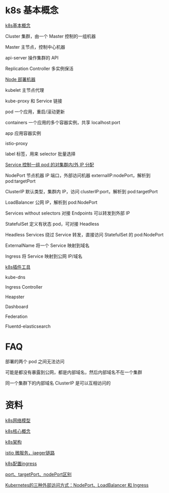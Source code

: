# k8s 基本概念

[k8s基本概念](http://www.dockone.io/article/932)

Cluster 集群，由一个 Master 控制的一组机器

Master 主节点，控制中心机器

api-server 操作集群的 API

Replication Controller 多实例保活

[Node 部署机器](https://www.cnblogs.com/fengdejiyixx/p/15568056.html)

kubelet 主节点代理

kube-proxy 和 Service 链接

pod 一个应用，重启/滚动更新

containers 一个应用的多个容器实例，共享 localhost:port

app 应用容器实例

istio-proxy

label 标签，用来 selector 批量选择

[Service 控制一组 pod 的对集群内/外 IP 分配](https://www.cnblogs.com/moonlight-lin/p/14553119.html)

NodePort 节点机器 IP 端口，外部访问机器 externalIP:nodePort，解析到 pod:targetPort

ClusterIP 默认类型，集群内 IP，访问 clusterIP:port，解析到 pod:targetPort

LoadBalancer 公网 IP，解析到 pod:NodePort

Services without selectors 对接 Endpoints 可以转发到外部 IP

StatefulSet 定义有状态 pod，可对接 Headless

Headless Services 绕过 Service 转发，直接访问 StatefulSet 的 pod:NodePort

ExternalName 将一个 Service 映射到域名

Ingress 将 Service 映射到公网 IP/域名

[k8s插件工具](https://www.kubernetes.org.cn/kubernetes%E8%AE%BE%E8%AE%A1%E6%9E%B6%E6%9E%84)

kube-dns

Ingress Controller

Heapster

Dashboard

Federation

Fluentd-elasticsearch

# FAQ

部署的两个 pod 之间无法访问

可能是都没有暴露到公网，都是内部域名，然后内部域名不在一个集群

同一个集群下的内部域名 ClusterIP 是可以互相访问的

# 资料

[k8s网络模型](https://www.cnblogs.com/fengdejiyixx/p/15568056.html)

[k8s核心概念](http://www.dockone.io/article/932)

[k8s架构](https://www.kubernetes.org.cn/kubernetes%E8%AE%BE%E8%AE%A1%E6%9E%B6%E6%9E%84)

[istio 微服务，jaeger链路](https://docs.k8stech.net/kubernetes-he-istio-wei-fu-wu-jia-gou)

[k8s配置ingress](https://www.jianshu.com/p/c726ed03562a)

[port、targetPort、nodePort区别](https://www.cnblogs.com/devilwind/p/8881201.html)

[Kubernetes的三种外部访问方式：NodePort、LoadBalancer 和 Ingress](https://dockone.io/article/4884)
